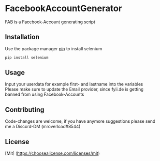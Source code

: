 # FacebookAccountGenerator
FAB is a Facebook-Account generating script

## Installation
Use the package manager [pip](https://pip.pypa.io/en/stable) to install selenium

```bash
pip install selenium
```

## Usage
Input your userdata for example first- and lastname into the variables
Please make sure to update the Email provider, since fyii.de is getting banned from using Facebook-Accounts

## Contributing
Code-changes are welcome, if you have anymore suggestions please send me a Discord-DM (mroverload#8544)

## License
[Mit] (https://choosealicense.com/licenses/mit)
